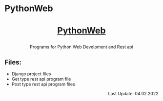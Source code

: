 # PythonWeb

<h1 align="center">
  <a href="https://github.com/BK-Devices/PythonWeb.git"><p> PythonWeb </p></a>
</h1>


<p align="center">Programs for Python Web Develpment and Rest api</p>


## Files:

- Django project files
- Get type rest api program file
- Post type rest api program files


<p align="right"> Last Update: 04.02.2022 </p>
